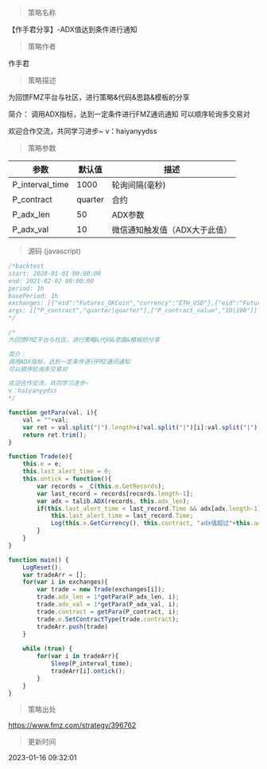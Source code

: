 
> 策略名称

【作手君分享】-ADX值达到条件进行通知

> 策略作者

作手君

> 策略描述

为回馈FMZ平台与社区，进行策略&代码&思路&模板的分享

简介：
调用ADX指标，达到一定条件进行FMZ通讯通知
可以顺序轮询多交易对

欢迎合作交流，共同学习进步~
v：haiyanyydss

> 策略参数



|参数|默认值|描述|
|----|----|----|
|P_interval_time|1000|轮询间隔(毫秒)|
|P_contract|quarter|合约|
|P_adx_len|50|ADX参数|
|P_adx_val|10|微信通知触发值（ADX大于此值）|


> 源码 (javascript)

``` javascript
/*backtest
start: 2020-01-01 00:00:00
end: 2021-02-02 00:00:00
period: 1h
basePeriod: 1h
exchanges: [{"eid":"Futures_OKCoin","currency":"ETH_USD"},{"eid":"Futures_OKCoin","currency":"BTC_USD"}]
args: [["P_contract","quarter|quarter"],["P_contract_value","10|100"]]
*/

/*
为回馈FMZ平台与社区，进行策略&代码&思路&模板的分享

简介：
调用ADX指标，达到一定条件进行FMZ通讯通知
可以顺序轮询多交易对

欢迎合作交流，共同学习进步~
v：haiyanyydss
*/

function getPara(val, i){
    val = ""+val;
    var ret = val.split("|").length>i?val.split("|")[i]:val.split("|")[val.split("|").length-1];
    return ret.trim();
}

function Trade(e){
    this.e = e;
    this.last_alert_time = 0;
    this.ontick = function(){
        var records = _C(this.e.GetRecords);
        var last_record = records[records.length-1];
        var adx = talib.ADX(records, this.adx_len);
        if(this.last_alert_time < last_record.Time && adx[adx.length-1] > this.adx_val){
            this.last_alert_time = last_record.Time;
            Log(this.e.GetCurrency(), this.contract, "adx值超过"+this.adx_val , new Date(), "@");
        }
    }
}

function main() {
    LogReset();
    var tradeArr = [];
    for(var i in exchanges){
        var trade = new Trade(exchanges[i]);  
        trade.adx_len = 1*getPara(P_adx_len, i);
        trade.adx_val = 1*getPara(P_adx_val, i);
        trade.contract = getPara(P_contract, i);
        trade.e.SetContractType(trade.contract);
        tradeArr.push(trade)
    }
    
    while (true) {
        for(var i in tradeArr){
            Sleep(P_interval_time);
            tradeArr[i].ontick();
        }
    }
}

```

> 策略出处

https://www.fmz.com/strategy/396762

> 更新时间

2023-01-16 09:32:01
